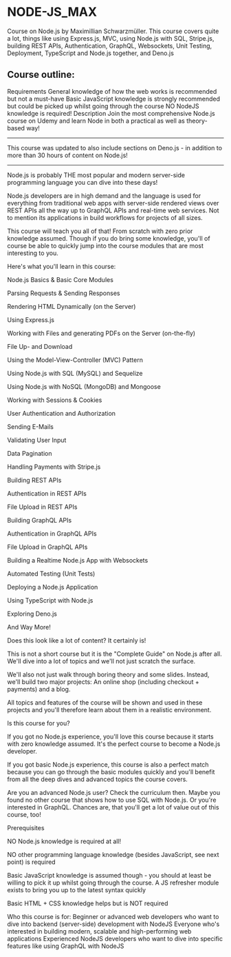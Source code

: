 # NODE-JS_MAX
Course on Node.js by Maximillian Schwarzmüller.
This course covers quite a lot, things like using 
Express.js, MVC, using Node.js with SQL, Stripe.js, 
building REST APIs, Authentication, GraphQL, 
Websockets, Unit Testing, Deployment, TypeScript 
and Node.js together, and Deno.js

## Course outline: 

Requirements
General knowledge of how the web works is recommended but not a must-have
Basic JavaScript knowledge is strongly recommended but could be picked up whilst going through the course
NO NodeJS knowledge is required!
Description
Join the most comprehensive Node.js course on Udemy and learn Node in both a practical as well as theory-based way!

---

This course was updated to also include sections on Deno.js - in addition to more than 30 hours of content on Node.js!

---

Node.js is probably THE most popular and modern server-side programming language you can dive into these days!

Node.js developers are in high demand and the language is used for everything from traditional web apps with server-side rendered views over REST APIs all the way up to GraphQL APIs and real-time web services. Not to mention its applications in build workflows for projects of all sizes.

This course will teach you all of that! From scratch with zero prior knowledge assumed. Though if you do bring some knowledge, you'll of course be able to quickly jump into the course modules that are most interesting to you.

Here's what you'll learn in this course:

Node.js Basics & Basic Core Modules

Parsing Requests & Sending Responses

Rendering HTML Dynamically (on the Server)

Using Express.js

Working with Files and generating PDFs on the Server (on-the-fly)

File Up- and Download

Using the Model-View-Controller (MVC) Pattern

Using Node.js with SQL (MySQL) and Sequelize

Using Node.js with NoSQL (MongoDB) and Mongoose

Working with Sessions & Cookies

User Authentication and Authorization

Sending E-Mails

Validating User Input

Data Pagination

Handling Payments with Stripe.js

Building REST APIs

Authentication in REST APIs

File Upload in REST APIs

Building GraphQL APIs

Authentication in GraphQL APIs

File Upload in GraphQL APIs

Building a Realtime Node.js App with Websockets

Automated Testing (Unit Tests)

Deploying a Node.js Application

Using TypeScript with Node.js

Exploring Deno.js

And Way More!

Does this look like a lot of content? It certainly is!

This is not a short course but it is the "Complete Guide" on Node.js after all. We'll dive into a lot of topics and we'll not just scratch the surface.

We'll also not just walk through boring theory and some slides. Instead, we'll build two major projects: An online shop (including checkout + payments) and a blog.

All topics and features of the course will be shown and used in these projects and you'll therefore learn about them in a realistic environment.



Is this course for you?

If you got no Node.js experience, you'll love this course because it starts with zero knowledge assumed. It's the perfect course to become a Node.js developer.

If you got basic Node.js experience, this course is also a perfect match because you can go through the basic modules quickly and you'll benefit from all the deep dives and advanced topics the course covers.

Are you an advanced Node.js user? Check the curriculum then. Maybe you found no other course that shows how to use SQL with Node.js. Or you're interested in GraphQL. Chances are, that you'll get a lot of value out of this course, too!



Prerequisites

NO Node.js knowledge is required at all!

NO other programming language knowledge (besides JavaScript, see next point) is required

Basic JavaScript knowledge is assumed though - you should at least be willing to pick it up whilst going through the course. A JS refresher module exists to bring you up to the latest syntax quickly

Basic HTML + CSS knowledge helps but is NOT required

Who this course is for:
Beginner or advanced web developers who want to dive into backend (server-side) development with NodeJS
Everyone who's interested in building modern, scalable and high-performing web applications
Experienced NodeJS developers who want to dive into specific features like using GraphQL with NodeJS
